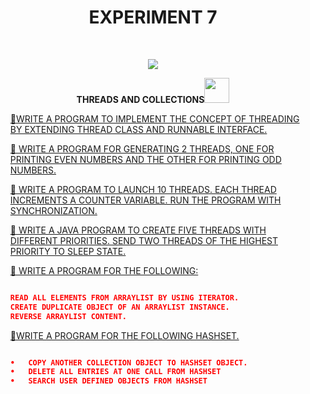 <h1 align="center">EXPERIMENT 7</h1>
<!-- PROJECT LOGO -->
<br />
<p align="center">
  <a href="https://github.com/DHANOLA/CLASS-NOTIX/tree/root/SEMESTER%204/OBJECT-ORIENTED%20PROGRAMMING%20LAB/EXPERIMENT%207">
    <img src="https://media.giphy.com/media/xTiTnJ2RwAGC5RaWhq/giphy.gif" >
  </a>



  <p align="center">
  <b>THREADS AND COLLECTIONS<img src="https://media.giphy.com/media/2L1KmLRW5HOY9NRxqM/giphy.gif" width="40" height="40" /></b>
    <br />

  </p>
</p>

<!-- TABLE OF CONTENTS -->

  <ol>

<a href="https://github.com/DHANOLA/CLASS-NOTIX/tree/root/SEMESTER%204/OBJECT-ORIENTED%20PROGRAMMING%20LAB/EXPERIMENT%207/1" style="color: ">🎩WRITE A PROGRAM TO IMPLEMENT THE CONCEPT OF THREADING BY EXTENDING THREAD CLASS AND RUNNABLE INTERFACE.</a><br />

<a href="https://github.com/DHANOLA/CLASS-NOTIX/tree/root/SEMESTER%204/OBJECT-ORIENTED%20PROGRAMMING%20LAB/EXPERIMENT%207/2" style="color: ">🎩  WRITE A PROGRAM FOR GENERATING 2 THREADS, ONE FOR PRINTING EVEN NUMBERS AND THE OTHER FOR PRINTING ODD NUMBERS.</a><br />

<a href="https://github.com/DHANOLA/CLASS-NOTIX/tree/root/SEMESTER%204/OBJECT-ORIENTED%20PROGRAMMING%20LAB/EXPERIMENT%207/3" style="color: ">🎩 WRITE A PROGRAM TO LAUNCH 10 THREADS. EACH THREAD INCREMENTS A COUNTER VARIABLE. RUN THE PROGRAM WITH SYNCHRONIZATION.</a><br />
  
  <a href="https://github.com/DHANOLA/CLASS-NOTIX/tree/root/SEMESTER%204/OBJECT-ORIENTED%20PROGRAMMING%20LAB/EXPERIMENT%207/4" style="color: ">🎩  WRITE A JAVA PROGRAM TO CREATE FIVE THREADS WITH DIFFERENT PRIORITIES. SEND TWO THREADS OF THE HIGHEST PRIORITY TO SLEEP STATE. </a><br />
  
  <a href="https://github.com/DHANOLA/CLASS-NOTIX/tree/root/SEMESTER%204/OBJECT-ORIENTED%20PROGRAMMING%20LAB/EXPERIMENT%207/5" style="color: ">🎩 WRITE A PROGRAM FOR THE FOLLOWING:</a><br />
  
  ```json

READ ALL ELEMENTS FROM ARRAYLIST BY USING ITERATOR.
CREATE DUPLICATE OBJECT OF AN ARRAYLIST INSTANCE.
REVERSE ARRAYLIST CONTENT.
  
  ```
  
  <a href="https://github.com/DHANOLA/CLASS-NOTIX/tree/root/SEMESTER%204/OBJECT-ORIENTED%20PROGRAMMING%20LAB/EXPERIMENT%207/6" style="color: ">🎩WRITE A PROGRAM FOR THE FOLLOWING HASHSET.</a><br />
  ```json
  
•	COPY ANOTHER COLLECTION OBJECT TO HASHSET OBJECT.
•	DELETE ALL ENTRIES AT ONE CALL FROM HASHSET
•	SEARCH USER DEFINED OBJECTS FROM HASHSET

  
  ```
  



  </ol>
</details>
